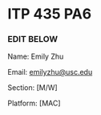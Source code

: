 # ITP 435 PA6 #

### EDIT BELOW ###
Name: Emily Zhu

Email: emilyzhu@usc.edu

Section: [M/W]

Platform: [MAC]
